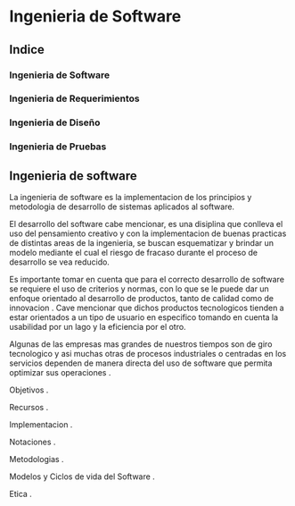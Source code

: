 # Ingenieria de Software

## Indice
### Ingenieria de Software

### Ingenieria de Requerimientos 

### Ingenieria de Diseño

### Ingenieria de Pruebas

## Ingenieria de software

La ingenieria de software es la implementacion de los principios y metodologia de desarrollo de sistemas aplicados al software.

El desarrollo del software cabe mencionar, es una disiplina que conlleva el uso del pensamiento creativo y con la implementacion de buenas practicas de distintas areas de la ingenieria, se buscan esquematizar y brindar un modelo mediante el cual el riesgo de fracaso durante el proceso de desarrollo se vea reducido.

Es importante tomar en cuenta que para el correcto desarrollo de software se requiere el uso de criterios y normas, con lo que se le puede dar un enfoque orientado al desarrollo de productos, tanto de calidad como de innovacion . Cave mencionar que dichos productos tecnologicos tienden a estar orientados a un tipo de usuario en especifico tomando en cuenta la usabilidad por un lago y la eficiencia por el otro.

Algunas de las empresas mas grandes de nuestros tiempos son de giro tecnologico y asi muchas otras de procesos industriales o centradas en los servicios dependen de manera directa del uso de software que permita optimizar sus operaciones .  


Objetivos .

Recursos .

Implementacion  .

Notaciones .

Metodologias .

Modelos y Ciclos de vida del Software .

Etica .
